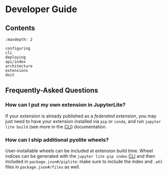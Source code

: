 # Developer Guide

## Contents

```{toctree}
:maxdepth: 2

configuring
cli
deploying
api/index
architecture
extensions
doit
```

## Frequently-Asked Questions

### How can I put my own extension in JupyterLite?

If your extension is already published as a _federated extension_, you may just need to
have your extension installed via `pip` or `conda`, and run `jupyter lite build` (see
more in the [CLI](./cli.ipynb)) documentation.

### How can I ship additional pyolite wheels?

User-installable wheels can be included at extension build time. Wheel indices can be
generated with the `jupyter lite pip index` [CLI](./cli.ipynb#pyolite-wheels) and then
included in `package.json#/piplite`: make sure to include the index and `.whl` files in
`package.json#/files` as well.
